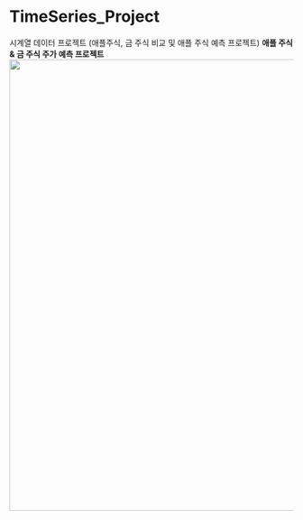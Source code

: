 # TimeSeries_Project
시계열 데이터 프로젝트 (애플주식, 금 주식 비교 및 애플 주식 예측 프로젝트)
**애플 주식 & 금 주식 주가 예측 프로젝트**
<img src='https://github.com/dosel70/TimeSeries_Project/assets/143694489/fbd74e3a-76be-4ef3-8446-a45981075a9f' width="800px">  
